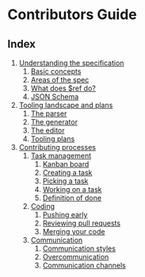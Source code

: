 # Contributors Guide

## Index

<ol>
  <li>
    <a href="#understanding-the-specification">Understanding the specification</a>
    <ol>
      <li>
        <a href="#basic-concepts">Basic concepts</a>
      </li>
      <li>
        <a href="#areas-of-the-spec">Areas of the spec</a>
      </li>
      <li>
        <a href="#what-does-ref-do">What does $ref do?</a>
      </li>
      <li>
        <a href="#the-parts">JSON Schema</a>
      </li>
    </ol>
  </li>
  <li>
    <a href="#tooling-landscape-and-plans">Tooling landscape and plans</a>
    <ol>
      <li>
        <a href="#the-parser">The parser</a>
      </li>
      <li>
        <a href="#the-generator">The generator</a>
      </li>
      <li>
        <a href="#the-editor">The editor</a>
      </li>
      <li>
        <a href="#tooling-plans">Tooling plans</a>
      </li>
    </ol>
  </li>
  <li>
    <a href="#contributing-processes">Contributing processes</a>
    <ol>
      <li>
        <a href="#task-management">Task management</a>
        <ol>
          <li>
            <a href="#kanban-board">Kanban board</a>
          </li>
          <li>
            <!-- Labels, epics, milestones, and releases -->
            <a href="#creating-a-task">Creating a task</a>
          </li>
          <li>
            <a href="#picking-a-task">Picking a task</a>
          </li>
          <li>
            <a href="#working-on-a-task">Working on a task</a>
          </li>
          <li>
            <a href="#definition-of-done">Definition of done</a>
          </li>
        </ol>
      </li>
      <li>
        <a href="#coding">Coding</a>
        <ol>
          <li>
            <a href="#pushing-early">Pushing early</a>
          </li>
          <li>
            <a href="#reviewing-pull-requests">Reviewing pull requests</a>
          </li>
          <li>
            <a href="#merging-your-code">Merging your code</a>
          </li>
        </ol>
      </li>
      <li>
        <a href="#communication">Communication</a>
        <ol>
          <li>
            <!-- Keep communication public when possible, be nice, other may not have enough context, do not accuse people, look for solutions instead of culprits, we're a team, don't try to impose your opinion, give voice to shy people, etc. -->
            <a href="#communication-styles">Communication styles</a>
          </li>
          <li>
            <!-- Different timezones, remote, people on spare time, etc. -->
            <a href="#overcommunication">Overcommunication</a>
          </li>
          <li>
            <!-- Recommendations on when to use Github/Zenhub, Slack, etc. -->
            <a href="#communication-channels">Communication channels</a>
          </li>
        </ol>
      </li>
    </ol>
  </li>
</ol>


